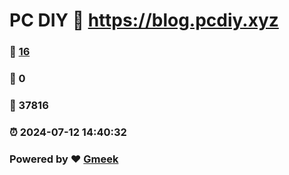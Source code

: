 # PC DIY :link: https://blog.pcdiy.xyz 
### :page_facing_up: [16](https://blog.pcdiy.xyz/tag.html) 
### :speech_balloon: 0 
### :hibiscus: 37816 
### :alarm_clock: 2024-07-12 14:40:32 
### Powered by :heart: [Gmeek](https://github.com/Meekdai/Gmeek)
